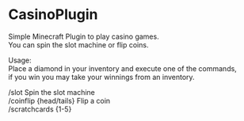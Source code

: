 # CasinoPlugin
Simple Minecraft Plugin to play casino games.  
You can spin the slot machine or flip coins.  
  
Usage:  
Place a diamond in your inventory and execute one of the commands,   
if you win you may take your winnings from an inventory.

/slot                     Spin the slot machine  
/coinflip {head/tails}    Flip a coin  
/scratchcards {1-5}
